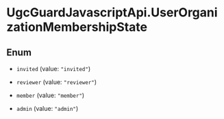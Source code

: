 # UgcGuardJavascriptApi.UserOrganizationMembershipState

## Enum


* `invited` (value: `"invited"`)

* `reviewer` (value: `"reviewer"`)

* `member` (value: `"member"`)

* `admin` (value: `"admin"`)


